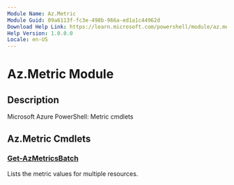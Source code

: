 ```yaml
---
Module Name: Az.Metric
Module Guid: 09a6113f-fc3e-498b-966a-ed1a1c44962d
Download Help Link: https://learn.microsoft.com/powershell/module/az.metric
Help Version: 1.0.0.0
Locale: en-US
---
```


# Az.Metric Module
## Description
Microsoft Azure PowerShell: Metric cmdlets

## Az.Metric Cmdlets
### [Get-AzMetricsBatch](Get-AzMetricsBatch.md)
Lists the metric values for multiple resources.

